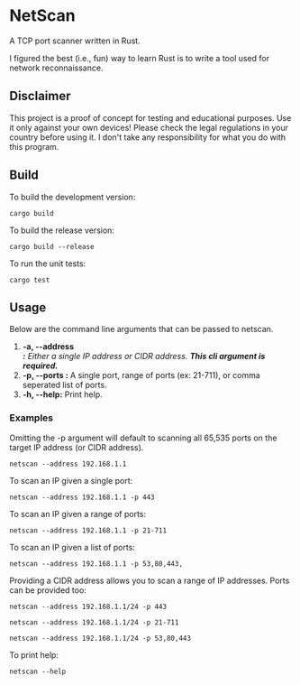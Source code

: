 # NetScan
A TCP port scanner written in Rust.

I figured the best (i.e., fun) way to learn Rust is to write a tool used for network reconnaissance.

## Disclaimer
This project is a proof of concept for testing and educational purposes.
Use it only against your own devices!
Please check the legal regulations in your country before using it.
I don't take any responsibility for what you do with this program.

## Build
To build the development version:

`cargo build`

To build the release version:

`cargo build --release`

To run the unit tests:

`cargo test`

## Usage

Below are the command line arguments that can be passed to netscan.

1. **-a, --address <ADDRESS>:** Either a single IP address or CIDR address.  **This cli argument is required.**
2. **-p, --ports <PORTS>:** A single port, range of ports (ex: 21-711), or comma seperated list of ports.
3. **-h, --help:** Print help.

### Examples

Omitting the -p argument will default to scanning all 65,535 ports on the target IP address (or CIDR address).

`netscan --address 192.168.1.1`

To scan an IP given a single port:

`netscan --address 192.168.1.1 -p 443`

To scan an IP given a range of ports:

`netscan --address 192.168.1.1 -p 21-711`

To scan an IP given a list of ports:

`netscan --address 192.168.1.1 -p 53,80,443,`

Providing a CIDR address allows you to scan a range of IP addresses.  Ports can be provided too:

`netscan --address 192.168.1.1/24 -p 443`

`netscan --address 192.168.1.1/24 -p 21-711`

`netscan --address 192.168.1.1/24 -p 53,80,443`

To print help:

`netscan --help`